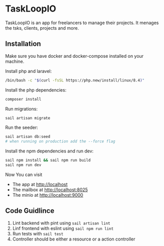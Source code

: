 # TaskLoopIO

TaskLoopIO is an app for freelancers to manage their projects. It menages the tsks, clients, projects and more.

## Installation

Make sure you have docker and docker-compose installed on your machine.

Install php and laravel:

```bash
/bin/bash -c "$(curl -fsSL https://php.new/install/linux/8.4)"
```

Install the php dependencies:

```bash
composer install
```

Run migrations:

```bash
sail artisan migrate
```

Run the seeder:

```bash
sail artisan db:seed
# when running on production add the --force flag
```

Install the npm dependencies and run dev:

```bash
sail npm install && sail npm run build
sail npm run dev
```

Now You can visit

- The app at [http://localhost](http://localhost)
- The mailbox at [http://localhost:8025](http://localhost:8025)
- The minio at [http://localhost:9000](http://localhost:9000)

## Code Guidlince

1. Lint backend with pint using `sail artisan lint`
2. Linf frontend with eslint using `sail npm run lint`
3. Run tests with `sail test`
4. Controller should be either a resource or a action controller
